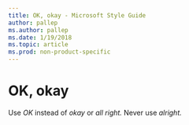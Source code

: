 ```yaml
---
title: OK, okay - Microsoft Style Guide
author: pallep
ms.author: pallep
ms.date: 1/19/2018
ms.topic: article
ms.prod: non-product-specific
---
```


# OK, okay

Use *OK* instead of *okay* or *all right.* Never use *alright.*  
